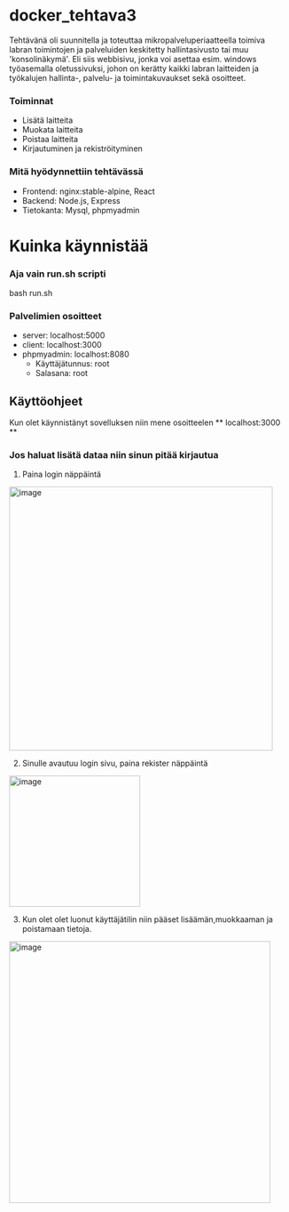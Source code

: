 # docker_tehtava3
Tehtävänä oli suunnitella ja toteuttaa mikropalveluperiaatteella toimiva labran toimintojen ja palveluiden keskitetty hallintasivusto tai muu 'konsolinäkymä'. Eli siis webbisivu, jonka voi asettaa esim. windows työasemalla oletussivuksi, johon on kerätty kaikki labran laitteiden ja työkalujen hallinta-, palvelu- ja toimintakuvaukset sekä osoitteet. 

### Toiminnat
  - Lisätä laitteita
  - Muokata laitteita
  - Poistaa laitteita
  - Kirjautuminen ja rekiströityminen

### Mitä hyödynnettiin tehtävässä
  - Frontend: nginx:stable-alpine, React
  - Backend: Node.js, Express
  - Tietokanta: Mysql, phpmyadmin
  
# Kuinka käynnistää

### Aja vain run.sh scripti
  bash run.sh

### Palvelimien osoitteet
  - server: localhost:5000
  - client: localhost:3000
  - phpmyadmin: localhost:8080
    - Käyttäjätunnus: root
    - Salasana: root

## Käyttöohjeet 

Kun olet käynnistänyt sovelluksen niin  mene osoitteelen ** localhost:3000 **

###  Jos haluat lisätä dataa niin sinun pitää kirjautua 
1. Paina login näppäintä 
<img width="475" alt="image" src="https://github.com/Waisatifi/docker_tehtava3/assets/95131163/bf889571-b6f2-4a76-8d47-8244d7b95a88">
  
2. Sinulle avautuu login sivu, paina rekister näppäintä
<img width="236" alt="image" src="https://github.com/Waisatifi/docker_tehtava3/assets/95131163/fa9d4216-3a0d-403d-8ee7-3fbf268a2ea2">
  
3. Kun olet olet luonut käyttäjätilin niin pääset lisäämän,muokkaaman ja poistamaan tietoja.
<img width="471" alt="image" src="https://github.com/Waisatifi/docker_tehtava3/assets/95131163/ee5d558a-61d9-4464-8caa-05afd7a0077b">

